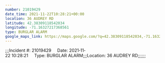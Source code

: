 ```yaml
---
number: 21019429
date_time: 2021-11-22T10:28:21+00:00
location: 36 AUDREY RD
latitude: 42.38309118542034
longitude: -71.16327217368561
type: BURGLAR ALARM
google_maps_link: https://maps.google.com/?q=42.38309118542034,-71.16327217368561
---
```


;;;Incident #: 21019429     Date: 2021‐11‐22 10:28:21     Type: BURGLAR ALARM;;;Location: 36 AUDREY RD;;;;;;
